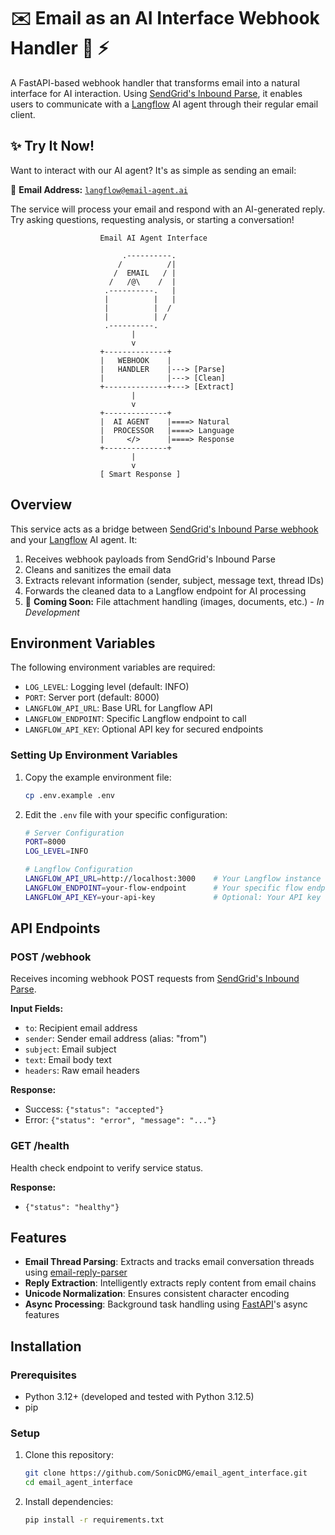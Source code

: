 # ✉️ Email as an AI Interface Webhook Handler 🤖 ⚡️

A FastAPI-based webhook handler that transforms email into a natural interface for AI interaction. Using [SendGrid's Inbound Parse](https://docs.sendgrid.com/for-developers/parsing-email/inbound-email), it enables users to communicate with a [Langflow](https://langflow.org) AI agent through their regular email client.

## ✨ Try It Now!

Want to interact with our AI agent? It's as simple as sending an email:

📧 **Email Address:** [`langflow@email-agent.ai`](mailto:langflow@email-agent.ai)

The service will process your email and respond with an AI-generated reply. Try asking questions, requesting analysis, or starting a conversation!

```
                    Email AI Agent Interface
                    
                         .----------.
                        /          /|
                       /  EMAIL   / |
                      /   /@\    /  |
                     .----------.   |
                     |          |   |
                     |          |  /
                     |          | /
                     .----------.
                           |
                           v
                    +--------------+
                    |   WEBHOOK    |
                    |   HANDLER    |---> [Parse]
                    |              |---> [Clean]
                    +--------------+---> [Extract]
                           |
                           v
                    +--------------+
                    |  AI AGENT    |====> Natural
                    |  PROCESSOR   |====> Language
                    |     </>      |====> Response
                    +--------------+
                           |
                           v
                    [ Smart Response ]
```

## Overview

This service acts as a bridge between [SendGrid's Inbound Parse webhook](https://docs.sendgrid.com/for-developers/parsing-email/inbound-email) and your [Langflow](https://langflow.org) AI agent. It:

1. Receives webhook payloads from SendGrid's Inbound Parse
2. Cleans and sanitizes the email data
3. Extracts relevant information (sender, subject, message text, thread IDs)
4. Forwards the cleaned data to a Langflow endpoint for AI processing
5. 🚧 **Coming Soon:** File attachment handling (images, documents, etc.) - *In Development*

## Environment Variables

The following environment variables are required:

- `LOG_LEVEL`: Logging level (default: INFO)
- `PORT`: Server port (default: 8000)
- `LANGFLOW_API_URL`: Base URL for Langflow API
- `LANGFLOW_ENDPOINT`: Specific Langflow endpoint to call
- `LANGFLOW_API_KEY`: Optional API key for secured endpoints

### Setting Up Environment Variables

1. Copy the example environment file:
   ```bash
   cp .env.example .env
   ```

2. Edit the `.env` file with your specific configuration:
   ```bash
   # Server Configuration
   PORT=8000
   LOG_LEVEL=INFO

   # Langflow Configuration
   LANGFLOW_API_URL=http://localhost:3000    # Your Langflow instance URL
   LANGFLOW_ENDPOINT=your-flow-endpoint      # Your specific flow endpoint
   LANGFLOW_API_KEY=your-api-key             # Optional: Your API key
   ```

## API Endpoints

### POST /webhook

Receives incoming webhook POST requests from [SendGrid's Inbound Parse](https://docs.sendgrid.com/for-developers/parsing-email/setting-up-the-inbound-parse-webhook).

**Input Fields:**
- `to`: Recipient email address
- `sender`: Sender email address (alias: "from")
- `subject`: Email subject
- `text`: Email body text
- `headers`: Raw email headers

**Response:**
- Success: `{"status": "accepted"}`
- Error: `{"status": "error", "message": "..."}`

### GET /health

Health check endpoint to verify service status.

**Response:**
- `{"status": "healthy"}`

## Features

- **Email Thread Parsing**: Extracts and tracks email conversation threads using [email-reply-parser](https://github.com/zapier/email-reply-parser)
- **Reply Extraction**: Intelligently extracts reply content from email chains
- **Unicode Normalization**: Ensures consistent character encoding
- **Async Processing**: Background task handling using [FastAPI](https://fastapi.tiangolo.com)'s async features

## Installation

### Prerequisites

- Python 3.12+ (developed and tested with Python 3.12.5)
- pip

### Setup

1. Clone this repository:
   ```bash
   git clone https://github.com/SonicDMG/email_agent_interface.git
   cd email_agent_interface
   ```

2. Install dependencies:
   ```bash
   pip install -r requirements.txt
   ```
